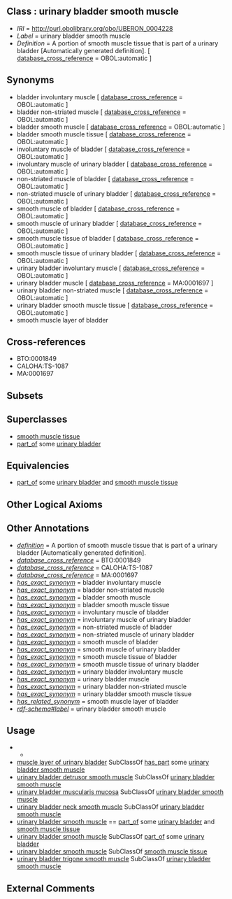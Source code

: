 
## Class : urinary bladder smooth muscle

 * *IRI* = http://purl.obolibrary.org/obo/UBERON_0004228
 * *Label* = urinary bladder smooth muscle
 * *Definition* = A portion of smooth muscle tissue that is part of a urinary bladder [Automatically generated definition]. [ [database_cross_reference](../../ef/oboInOwl#hasDbXref.md) = OBOL:automatic ]

## Synonyms

 * bladder involuntary muscle [ [database_cross_reference](../../ef/oboInOwl#hasDbXref.md) = OBOL:automatic ]
 * bladder non-striated muscle [ [database_cross_reference](../../ef/oboInOwl#hasDbXref.md) = OBOL:automatic ]
 * bladder smooth muscle [ [database_cross_reference](../../ef/oboInOwl#hasDbXref.md) = OBOL:automatic ]
 * bladder smooth muscle tissue [ [database_cross_reference](../../ef/oboInOwl#hasDbXref.md) = OBOL:automatic ]
 * involuntary muscle of bladder [ [database_cross_reference](../../ef/oboInOwl#hasDbXref.md) = OBOL:automatic ]
 * involuntary muscle of urinary bladder [ [database_cross_reference](../../ef/oboInOwl#hasDbXref.md) = OBOL:automatic ]
 * non-striated muscle of bladder [ [database_cross_reference](../../ef/oboInOwl#hasDbXref.md) = OBOL:automatic ]
 * non-striated muscle of urinary bladder [ [database_cross_reference](../../ef/oboInOwl#hasDbXref.md) = OBOL:automatic ]
 * smooth muscle of bladder [ [database_cross_reference](../../ef/oboInOwl#hasDbXref.md) = OBOL:automatic ]
 * smooth muscle of urinary bladder [ [database_cross_reference](../../ef/oboInOwl#hasDbXref.md) = OBOL:automatic ]
 * smooth muscle tissue of bladder [ [database_cross_reference](../../ef/oboInOwl#hasDbXref.md) = OBOL:automatic ]
 * smooth muscle tissue of urinary bladder [ [database_cross_reference](../../ef/oboInOwl#hasDbXref.md) = OBOL:automatic ]
 * urinary bladder involuntary muscle [ [database_cross_reference](../../ef/oboInOwl#hasDbXref.md) = OBOL:automatic ]
 * urinary bladder muscle [ [database_cross_reference](../../ef/oboInOwl#hasDbXref.md) = MA:0001697 ]
 * urinary bladder non-striated muscle [ [database_cross_reference](../../ef/oboInOwl#hasDbXref.md) = OBOL:automatic ]
 * urinary bladder smooth muscle tissue [ [database_cross_reference](../../ef/oboInOwl#hasDbXref.md) = OBOL:automatic ]
 * smooth muscle layer of bladder

## Cross-references

 * BTO:0001849
 * CALOHA:TS-1087
 * MA:0001697

## Subsets


## Superclasses

 * [smooth muscle tissue](../../UBERON/35/UBERON_0001135.md)
 * [part_of](../../BFO/50/BFO_0000050.md) some [urinary bladder](../../UBERON/55/UBERON_0001255.md)

## Equivalencies

 * [part_of](../../BFO/50/BFO_0000050.md) some [urinary bladder](../../UBERON/55/UBERON_0001255.md) and [smooth muscle tissue](../../UBERON/35/UBERON_0001135.md)

## Other Logical Axioms


## Other Annotations

 * *[definition](../../IAO/15/IAO_0000115.md)* = A portion of smooth muscle tissue that is part of a urinary bladder [Automatically generated definition].
 * *[database_cross_reference](../../ef/oboInOwl#hasDbXref.md)* = BTO:0001849
 * *[database_cross_reference](../../ef/oboInOwl#hasDbXref.md)* = CALOHA:TS-1087
 * *[database_cross_reference](../../ef/oboInOwl#hasDbXref.md)* = MA:0001697
 * *[has_exact_synonym](../../ym/oboInOwl#hasExactSynonym.md)* = bladder involuntary muscle
 * *[has_exact_synonym](../../ym/oboInOwl#hasExactSynonym.md)* = bladder non-striated muscle
 * *[has_exact_synonym](../../ym/oboInOwl#hasExactSynonym.md)* = bladder smooth muscle
 * *[has_exact_synonym](../../ym/oboInOwl#hasExactSynonym.md)* = bladder smooth muscle tissue
 * *[has_exact_synonym](../../ym/oboInOwl#hasExactSynonym.md)* = involuntary muscle of bladder
 * *[has_exact_synonym](../../ym/oboInOwl#hasExactSynonym.md)* = involuntary muscle of urinary bladder
 * *[has_exact_synonym](../../ym/oboInOwl#hasExactSynonym.md)* = non-striated muscle of bladder
 * *[has_exact_synonym](../../ym/oboInOwl#hasExactSynonym.md)* = non-striated muscle of urinary bladder
 * *[has_exact_synonym](../../ym/oboInOwl#hasExactSynonym.md)* = smooth muscle of bladder
 * *[has_exact_synonym](../../ym/oboInOwl#hasExactSynonym.md)* = smooth muscle of urinary bladder
 * *[has_exact_synonym](../../ym/oboInOwl#hasExactSynonym.md)* = smooth muscle tissue of bladder
 * *[has_exact_synonym](../../ym/oboInOwl#hasExactSynonym.md)* = smooth muscle tissue of urinary bladder
 * *[has_exact_synonym](../../ym/oboInOwl#hasExactSynonym.md)* = urinary bladder involuntary muscle
 * *[has_exact_synonym](../../ym/oboInOwl#hasExactSynonym.md)* = urinary bladder muscle
 * *[has_exact_synonym](../../ym/oboInOwl#hasExactSynonym.md)* = urinary bladder non-striated muscle
 * *[has_exact_synonym](../../ym/oboInOwl#hasExactSynonym.md)* = urinary bladder smooth muscle tissue
 * *[has_related_synonym](../../ym/oboInOwl#hasRelatedSynonym.md)* = smooth muscle layer of bladder
 * *[rdf-schema#label](../../el/rdf-schema#label.md)* = urinary bladder smooth muscle

## Usage

 * -
 * [muscle layer of urinary bladder](../../UBERON/78/UBERON_0012378.md) SubClassOf [has_part](../../BFO/51/BFO_0000051.md) some [urinary bladder smooth muscle](../../UBERON/28/UBERON_0004228.md)
 * [urinary bladder detrusor smooth muscle](../../UBERON/81/UBERON_0000381.md) SubClassOf [urinary bladder smooth muscle](../../UBERON/28/UBERON_0004228.md)
 * [urinary bladder muscularis mucosa](../../UBERON/12/UBERON_0006912.md) SubClassOf [urinary bladder smooth muscle](../../UBERON/28/UBERON_0004228.md)
 * [urinary bladder neck smooth muscle](../../UBERON/30/UBERON_0004230.md) SubClassOf [urinary bladder smooth muscle](../../UBERON/28/UBERON_0004228.md)
 * [urinary bladder smooth muscle](../../UBERON/28/UBERON_0004228.md) == [part_of](../../BFO/50/BFO_0000050.md) some [urinary bladder](../../UBERON/55/UBERON_0001255.md) and [smooth muscle tissue](../../UBERON/35/UBERON_0001135.md)
 * [urinary bladder smooth muscle](../../UBERON/28/UBERON_0004228.md) SubClassOf [part_of](../../BFO/50/BFO_0000050.md) some [urinary bladder](../../UBERON/55/UBERON_0001255.md)
 * [urinary bladder smooth muscle](../../UBERON/28/UBERON_0004228.md) SubClassOf [smooth muscle tissue](../../UBERON/35/UBERON_0001135.md)
 * [urinary bladder trigone smooth muscle](../../UBERON/29/UBERON_0004229.md) SubClassOf [urinary bladder smooth muscle](../../UBERON/28/UBERON_0004228.md)

## External Comments

